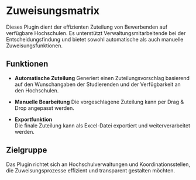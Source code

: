 # Zuweisungsmatrix

Dieses Plugin dient der effizienten Zuteilung von Bewerbenden auf verfügbare Hochschulen. Es unterstützt Verwaltungsmitarbeitende bei der Entscheidungsfindung und bietet sowohl automatische als auch manuelle Zuweisungsfunktionen.

## Funktionen

- **Automatische Zuteilung** 
  Generiert einen Zuteilungsvorschlag basierend auf den Wunschangaben der Studierenden und der Verfügbarkeit an den Hochschulen.

- **Manuelle Bearbeitung**
  Die vorgeschlagene Zuteilung kann per Drag & Drop angepasst werden.

- **Exportfunktion**  
  Die finale Zuteilung kann als Excel-Datei exportiert und weiterverarbeitet werden.

## Zielgruppe

Das Plugin richtet sich an Hochschulverwaltungen und Koordinationsstellen, die Zuweisungsprozesse effizient und transparent gestalten möchten.

